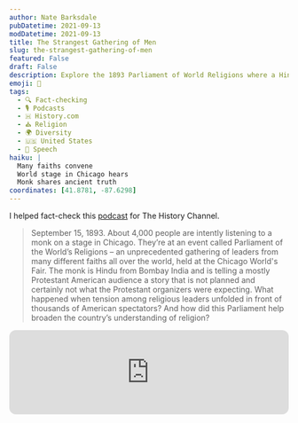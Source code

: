 ```yaml
---
author: Nate Barksdale
pubDatetime: 2021-09-13
modDatetime: 2021-09-13
title: The Strangest Gathering of Men
slug: the-strangest-gathering-of-men
featured: False
draft: False
description: Explore the 1893 Parliament of World Religions where a Hindu monk holds a Chicago audience spellbound. A truly strange, historic gathering.
emoji: 🙏
tags:
  - 🔍 Fact-checking
  - 🎙️ Podcasts
  - 🇭 History.com
  - ⛪ Religion
  - 🌍 Diversity
  - 🇺🇸 United States
  - 🎤 Speech
haiku: |
  Many faiths convene
  World stage in Chicago hears
  Monk shares ancient truth
coordinates: [41.8781, -87.6298]
---
```


I helped fact-check this [podcast](https://open.spotify.com/episode/4hJ9kq6FE18Mo9l6AOrDru?si=K_CH_dDkRK6NVlck1B9D7g) for The History Channel.

> September 15, 1893. About 4,000 people are intently listening to a monk on a stage in Chicago. They’re at an event called Parliament of the World’s Religions – an unprecedented gathering of leaders from many different faiths all over the world, held at the Chicago World's Fair. The monk is Hindu from Bombay India and is telling a mostly Protestant American audience a story that is not planned and certainly not what the Protestant organizers were expecting. What happened when tension among religious leaders unfolded in front of thousands of American spectators? And how did this Parliament help broaden the country’s understanding of religion?

<iframe style="border-radius:12px" src="https://open.spotify.com/embed/episode/4hJ9kq6FE18Mo9l6AOrDru?utm_source=generator" width="100%" height="152" frameBorder="0" allowfullscreen="" allow="autoplay; clipboard-write; encrypted-media; fullscreen; picture-in-picture" loading="lazy"></iframe>
